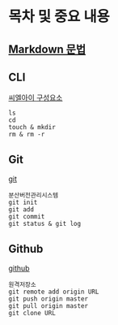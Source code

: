 # 목차 및 중요 내용
## [Markdown 문법](markdown.md)
## CLI
[씨엘아이 구성요소](CLI.md)
```
ls
cd
touch & mkdir
rm & rm -r
```
## Git
[git](GIT.md)
```
분산버전관리시스템
git init
git add
git commit
git status & git log
```
## Github
[github](Github.md)
```
원격저장소
git remote add origin URL
git push origin master
git pull origin master
git clone URL
```
